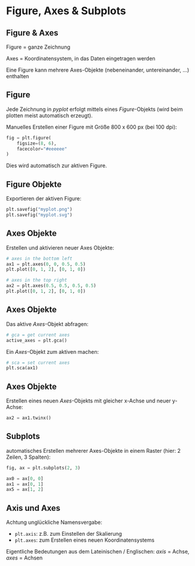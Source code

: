 # Figure, Axes & Subplots

## Figure & Axes

Figure = ganze Zeichnung

Axes = Koordinatensystem, in das Daten eingetragen werden

Eine Figure kann mehrere Axes-Objekte (nebeneinander, untereinander, ...) enthalten

## Figure

Jede Zeichnung in _pyplot_ erfolgt mittels eines _Figure_-Objekts (wird beim plotten meist automatisch erzeugt).

Manuelles Erstellen einer Figure mit Größe 800 x 600 px (bei 100 dpi):

```py
fig = plt.figure(
    figsize=(8, 6),
    facecolor="#eeeeee"
)
```

Dies wird automatisch zur aktiven Figure.

## Figure Objekte

Exportieren der aktiven Figure:

```py
plt.savefig("myplot.png")
plt.savefig("myplot.svg")
```

## Axes Objekte

Erstellen und aktivieren neuer Axes Objekte:

```py
# axes in the bottom left
ax1 = plt.axes(0, 0, 0.5, 0.5)
plt.plot([0, 1, 2], [0, 1, 0])

# axes in the top right
ax2 = plt.axes(0.5, 0.5, 0.5, 0.5)
plt.plot([0, 1, 2], [0, 1, 0])
```

## Axes Objekte

Das aktive _Axes_-Objekt abfragen:

```py
# gca = get current axes
active_axes = plt.gca()
```

Ein _Axes_-Objekt zum aktiven machen:

```py
# sca = set current axes
plt.sca(ax1)
```

## Axes Objekte

Erstellen eines neuen _Axes_-Objekts mit gleicher x-Achse und neuer y-Achse:

```py
ax2 = ax1.twinx()
```

## Subplots

automatisches Erstellen mehrerer Axes-Objekte in einem Raster (hier: 2 Zeilen, 3 Spalten):

```py
fig, ax = plt.subplots(2, 3)

ax0 = ax[0, 0]
ax1 = ax[0, 1]
ax5 = ax[1, 2]
```

## Axis und Axes

Achtung unglückliche Namensvergabe:

- `plt.axis`: z.B. zum Einstellen der Skalierung
- `plt.axes`: zum Erstellen eines neuen Koordinatensystems

Eigentliche Bedeutungen aus dem Lateinischen / Englischen: _axis_ = Achse, _axes_ = Achsen
